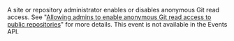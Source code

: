 A site or repository administrator enables or disables anonymous Git read access. See "[Allowing admins to enable anonymous Git read access to public repositories](/enterprise/admin/user-management/allowing-admins-to-enable-anonymous-git-read-access-to-public-repositories)" for more details. This event is not available in the Events API.
